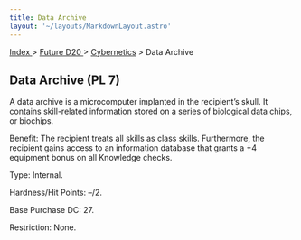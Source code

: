 ```yaml
---
title: Data Archive
layout: '~/layouts/MarkdownLayout.astro'
---
```


[ Index ](/) > [ Future D20 ](/future.d20.srd) > [Cybernetics](/future.d20.srd/cybernetics) > Data Archive

## Data Archive (PL 7)

A data archive is a microcomputer implanted in the recipient’s skull. It
contains skill-related information stored on a series of biological data
chips, or biochips.

Benefit: The recipient treats all skills as class skills. Furthermore, the
recipient gains access to an information database that grants a +4 equipment
bonus on all Knowledge checks.

Type: Internal.

Hardness/Hit Points: –/2.

Base Purchase DC: 27.

Restriction: None.

